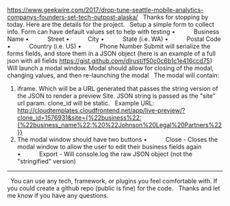 https://www.geekwire.com/2017/drop-tune-seattle-mobile-analytics-companys-founders-set-tech-outpost-alaska/
 
Thanks for stopping by today. Here are the details for the project.
 
Setup a simple form to collect info. Form can have default values set to help with testing
•           Business Name
•           Street
•           City
•           State (i.e. WA)
•           Postal Code
•           Country (i.e. US)
•           Phone Number
Submit will serialize the forms fields, and store them in a JSON object (here is an example of a full json with all fields https://gist.github.com/dlrust/f50c0c6b1c1e416ccd75)
 
Will launch a modal window. Modal should allow for closing of the modal, changing values, and then re-launching the modal
 
The modal will contain:
 
1) iframe. Which will be a URL generated that passes the string version of the JSON to render a preview Site. JSON string is passed as the "site" url param. clone_id will be static.
 
Example URL: http://cloudtemplates.cloudfrontend.net/app/live-preview/?clone_id=1576931&site={%22business%22:{%22business_name%22:%20%22Johnson%20Legal%20Partners%22}}
 
2) The modal window should have two buttons
•           Close - Closes the modal window to allow the user to edit their business fields again
•           Export - Will console.log the raw JSON object (not the "stringified" version)
---
 
You can use any tech, framework, or plugins you feel comfortable with. If you could create a github repo (public is fine) for the code.
 
Thanks and let me know if you have any questions.
